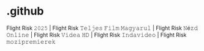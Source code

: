 # .github

Flight Risk 𝟸𝟶𝟸𝟻 | Flight Risk 𝚃𝚎𝚕𝚓𝚎𝚜 𝙵𝚒𝚕𝚖 𝙼𝚊𝚐𝚢𝚊𝚛𝚞𝚕 | Flight Risk 𝙽é𝚣𝚍 𝙾𝚗𝚕𝚒𝚗𝚎 | Flight Risk 𝚅𝚒𝚍𝚎𝚊 𝙷𝙳 | Flight Risk 𝙸𝚗𝚍𝚊𝚟𝚒𝚍𝚎𝚘 | Flight Risk 𝚖𝚘𝚣𝚒𝚙𝚛𝚎𝚖𝚒𝚎𝚛𝚎𝚔
